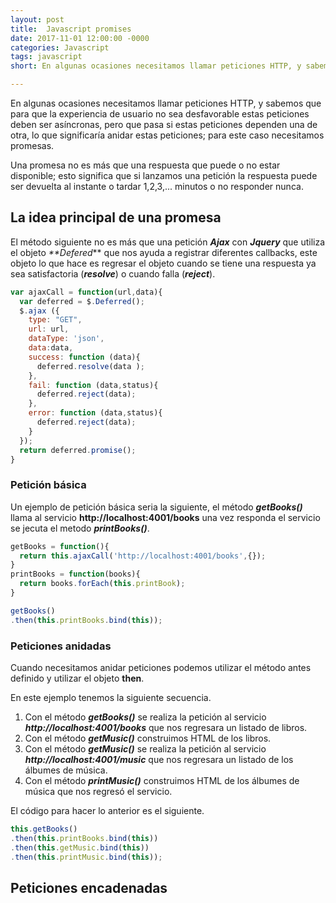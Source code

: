 ```yaml
---
layout: post
title:  Javascript promises
date: 2017-11-01 12:00:00 -0000
categories: Javascript
tags: javascript
short: En algunas ocasiones necesitamos llamar peticiones HTTP, y sabemos que para que la experiencia de usuario no sea desfavorable estas peticiones deben ser asíncronas, pero que pasa si estas peticiones dependen una de otra, lo que significaría anidar estas peticiones; para este caso necesitamos promesas.

---
```


En algunas ocasiones necesitamos llamar peticiones HTTP, y sabemos que para que la experiencia de usuario no sea desfavorable estas peticiones deben ser asíncronas, pero que pasa si estas peticiones dependen una de otra, lo que significaría anidar estas peticiones; para este caso necesitamos promesas.

Una promesa no es más que una respuesta que puede o no estar disponible; esto significa que si lanzamos una petición la respuesta puede ser devuelta al instante o tardar 1,2,3,... minutos o no responder nunca.

## La idea principal de una promesa 
El método siguiente no es más que una petición **_Ajax_** con **_Jquery_** que utiliza el objeto _**Defered_** que nos ayuda a registrar diferentes callbacks, este objeto lo que hace es regresar el objeto cuando se tiene una respuesta ya sea satisfactoria (**_resolve_**) o cuando falla (**_reject_**).

```javascript
var ajaxCall = function(url,data){
  var deferred = $.Deferred();
  $.ajax ({
    type: "GET",
    url: url,
    dataType: 'json', 
    data:data,
    success: function (data){
      deferred.resolve(data );
    },
    fail: function (data,status){  
      deferred.reject(data); 
    },
    error: function (data,status){ 
      deferred.reject(data); 
    }
  });
  return deferred.promise();
}
```

### Petición básica

Un ejemplo de petición básica seria la siguiente, el método **_getBooks()_** llama al servicio **http://localhost:4001/books** una vez responda el servicio se jecuta el metodo **_printBooks()_**.


``` Javascript
getBooks = function(){
  return this.ajaxCall('http://localhost:4001/books',{});
}
printBooks = function(books){
  return books.forEach(this.printBook);		 
}

getBooks()
.then(this.printBooks.bind(this));
```

### Peticiones anidadas
Cuando necesitamos anidar peticiones podemos utilizar el método antes definido y utilizar el objeto **then**.

En este ejemplo tenemos la siguiente secuencia.
1. Con el método **_getBooks()_** se realiza la petición al servicio **_http://localhost:4001/books_** que nos regresara un listado de libros. 
2. Con el método **_getMusic()_** construimos HTML de los libros.
3. Con el método **_getMusic()_** se realiza la petición al servicio **_http://localhost:4001/music_** que nos regresara un listado de los álbumes de música. 
4. Con el método **_printMusic()_** construimos HTML de los álbumes de música que nos regresó el servicio.

El código para hacer lo anterior es el siguiente.
```javascript
this.getBooks()
.then(this.printBooks.bind(this))
.then(this.getMusic.bind(this))
.then(this.printMusic.bind(this));
```

## Peticiones encadenadas


